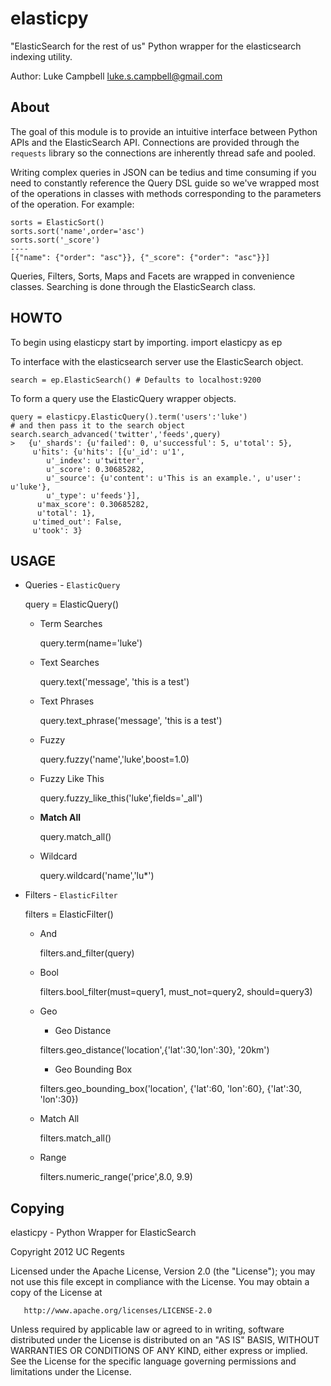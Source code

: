 elasticpy
===========
"ElasticSearch for the rest of us"
Python wrapper for the elasticsearch indexing utility. 

Author: Luke Campbell <luke.s.campbell@gmail.com>

About
-----
The goal of this module is to provide an intuitive interface between Python APIs and the ElasticSearch API.  Connections are provided through the `requests` library so the connections are inherently thread safe and pooled.  

Writing complex queries in JSON can be tedius and time consuming if you need to constantly reference the Query DSL guide so we've wrapped most of the operations in classes with methods corresponding to the parameters of the operation.  For example:

    sorts = ElasticSort()
    sorts.sort('name',order='asc')
    sorts.sort('_score')
    ----
    [{"name": {"order": "asc"}}, {"_score": {"order": "asc"}}]

Queries, Filters, Sorts, Maps and Facets are wrapped in convenience classes.  Searching is done through the ElasticSearch class.  

HOWTO
-----

To begin using elasticpy start by importing.
    import elasticpy as ep

To interface with the elasticsearch server use the ElasticSearch object.

    search = ep.ElasticSearch() # Defaults to localhost:9200

To form a query use the ElasticQuery wrapper objects.

    query = elasticpy.ElasticQuery().term('users':'luke')
    # and then pass it to the search object
    search.search_advanced('twitter','feeds',query)
    >   {u'_shards': {u'failed': 0, u'successful': 5, u'total': 5},
         u'hits': {u'hits': [{u'_id': u'1',
            u'_index': u'twitter',
            u'_score': 0.30685282,
            u'_source': {u'content': u'This is an example.', u'user': u'luke'},
            u'_type': u'feeds'}],
          u'max_score': 0.30685282,
          u'total': 1},
         u'timed_out': False,
         u'took': 3}

USAGE
-----
* Queries - `ElasticQuery`

    query = ElasticQuery()

  * Term Searches 

    query.term(name='luke')

  * Text Searches

    query.text('message', 'this is a test')

  * Text Phrases

    query.text_phrase('message', 'this is a test')

  * Fuzzy

    query.fuzzy('name','luke',boost=1.0)

  * Fuzzy Like This

    query.fuzzy_like_this('luke',fields='_all')

  * **Match All**

    query.match_all()

  * Wildcard

    query.wildcard('name','lu*')

* Filters - `ElasticFilter`

    filters = ElasticFilter()

  * And

    filters.and_filter(query)

  * Bool

    filters.bool_filter(must=query1, must_not=query2, should=query3)

  * Geo

    * Geo Distance

    filters.geo_distance('location',{'lat':30,'lon':30}, '20km')

    * Geo Bounding Box

    filters.geo_bounding_box('location', {'lat':60, 'lon':60}, {'lat':30, 'lon':30})

  * Match All

    filters.match_all()

  * Range

    filters.numeric_range('price',8.0, 9.9)



Copying
-----------

   elasticpy - Python Wrapper for ElasticSearch
   
   Copyright 2012 UC Regents

   Licensed under the Apache License, Version 2.0 (the "License");
   you may not use this file except in compliance with the License.
   You may obtain a copy of the License at

       http://www.apache.org/licenses/LICENSE-2.0

   Unless required by applicable law or agreed to in writing, software
   distributed under the License is distributed on an "AS IS" BASIS,
   WITHOUT WARRANTIES OR CONDITIONS OF ANY KIND, either express or implied.
   See the License for the specific language governing permissions and
   limitations under the License.
